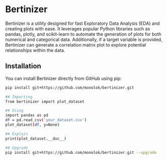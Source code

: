 # Bertinizer

Bertinizer is a utility designed for fast Exploratory Data Analysis (EDA) and creating plots with ease. It leverages popular Python libraries such as pandas, plotly, and scikit-learn to automate the generation of plots for both numerical and categorical data. Additionally, if a target variable is provided, Bertinizer can generate a correlation matrix plot to explore potential relationships within the data.

## Installation

You can install Bertinizer directly from GitHub using pip:

```bash
pip install git+https://github.com/monolok/bertinizer.git

## Importing
from bertinizer import plot_dataset

## Using
import pandas as pd
df = pd.read_csv('your_dataset.csv')
plot_dataset(df, y=None)

## Explain
print(plot_dataset.__doc__)

## Upgrade
pip install git+https://github.com/monolok/bertinizer.git --upgrade
